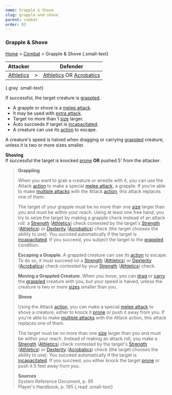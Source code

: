 ```yaml
---
name: Grapple & Shove
slug: grapple-and-shove
parent: combat
order: 03
---
```

### Grapple & Shove
[Home](dm-operations-center) > [Combat](combat) > Grapple & Shove {.small-text}

| Attacker || Defender |
|:-:|-:|:-:|
| [Athletics](athletics) | > | [Athletics](athletics) OR [Acrobatics](acrobatics)
{.gray .small-text}

If successful, the target creature is [grappled](grappled).

- A grapple or shove is a [melee attack](melee-attack).
- It may be used with [extra attack](extra-attack).
- Target no more than 1 [size](size-and-space) larger.
- Auto succeeds if target is [incapacitated](incapacitated).
- A creature can use its [action](actions-in-combat) to escape.

A creature's speed is halved when dragging or carrying [grappled](grappled) creature, unless it is two or more sizes smaller.

**Shoving**<br/>
If successful the target is knocked [prone](prone) **OR** pushed 5' from the attacker.

> **Grappling**
>
> When you want to grab a creature or wrestle with it, you can use the Attack [action](actions-in-combat) to make a special [melee attack](melee-attack), a grapple. If you're able to make [multiple attacks](extra-attack) with the Attack [action](actions-in-combat), this attack replaces one of them. 
> 
> The target of your grapple must be no more than one [size](size-and-space) larger than you and must be within your reach. Using at least one free hand, you try to seize the target by making a grapple check instead of an attack roll: a [Strength](strength) ([Athletics](athletics)) check contested by the target's [Strength](strength) ([Athletics](athletics)) or [Dexterity](dexterity) ([Acrobatics](acrobatics)) check (the target chooses the ability to use). You succeed automatically if the target is [incapacitated](incapacitated). If you succeed, you subject the target to the [grappled](crappled) condition. 
>
> **Escaping a Grapple**. A grappled creature can use its [action](actions-in-combat) to escape. To do so, it must succeed on a [Strength](strength) ([Athletics](athletics)) or [Dexterity](dexterity) ([Acrobatics](acrobatics)) check contested by your [Strength](strength) ([Athletics](athletics)) check. 
> 
> **Moving a Grappled Creature**. When you move, you can [drag](push-drag-lift) or [carry](carry-capacity) the [grappled](grappled) creature with you, but your speed is halved, unless the creature is two or more [sizes](size-and-space) smaller than you. 
>
> **Shove**
>
> Using the Attack [action](actions-in-combat), you can make a special [melee attack](melee-attack) to shove a creature, either to knock it [prone](prone) or push it away from you. If you're able to make [multiple attacks](extra-attack) with the Attack action, this attack replaces one of them. 
> 
> The target must be no more than one [size](size-and-space) larger than you and must be within your reach. Instead of making an attack roll, you make a [Strength](strength) ([Athletics](athletics)) check contested by the target's [Strength](strength) ([Athletics](athletics)) or [Dexterity](dexterity) ([Acrobatics](acrobatics)) check (the target chooses the ability to use). You succeed automatically if the target is [incapacitated](incapacitated). If you succeed, you either knock the target [prone](prone) or push it 5 feet away from you.
>
> **Sources** <br/>
> System Reference Document, p. 95<br/>
> Player's Handbook, p. 195
{.read .small-text}
